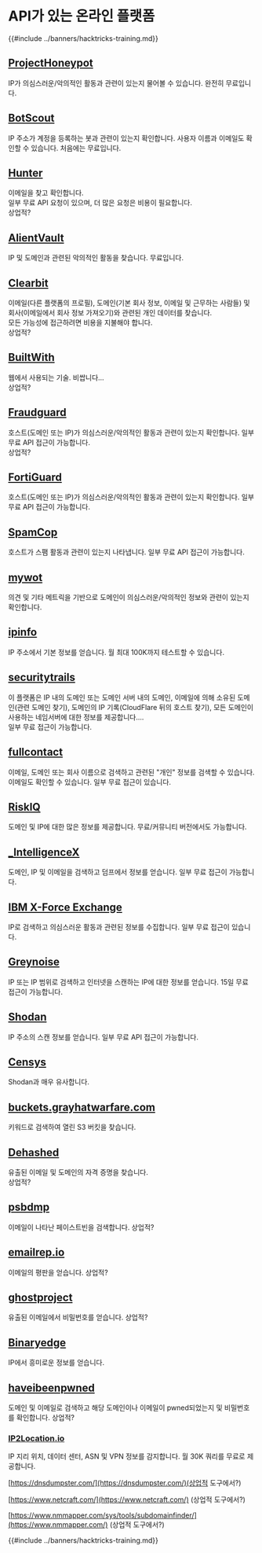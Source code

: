 # API가 있는 온라인 플랫폼

{{#include ../banners/hacktricks-training.md}}

## [ProjectHoneypot](https://www.projecthoneypot.org/)

IP가 의심스러운/악의적인 활동과 관련이 있는지 물어볼 수 있습니다. 완전히 무료입니다.

## [**BotScout**](http://botscout.com/api.htm)

IP 주소가 계정을 등록하는 봇과 관련이 있는지 확인합니다. 사용자 이름과 이메일도 확인할 수 있습니다. 처음에는 무료입니다.

## [Hunter](https://hunter.io/)

이메일을 찾고 확인합니다.\
일부 무료 API 요청이 있으며, 더 많은 요청은 비용이 필요합니다.\
상업적?

## [AlientVault](https://otx.alienvault.com/api)

IP 및 도메인과 관련된 악의적인 활동을 찾습니다. 무료입니다.

## [Clearbit](https://dashboard.clearbit.com/)

이메일(다른 플랫폼의 프로필), 도메인(기본 회사 정보, 이메일 및 근무하는 사람들) 및 회사(이메일에서 회사 정보 가져오기)와 관련된 개인 데이터를 찾습니다.\
모든 가능성에 접근하려면 비용을 지불해야 합니다.\
상업적?

## [BuiltWith](https://builtwith.com/)

웹에서 사용되는 기술. 비쌉니다...\
상업적?

## [Fraudguard](https://fraudguard.io/)

호스트(도메인 또는 IP)가 의심스러운/악의적인 활동과 관련이 있는지 확인합니다. 일부 무료 API 접근이 가능합니다.\
상업적?

## [FortiGuard](https://fortiguard.com/)

호스트(도메인 또는 IP)가 의심스러운/악의적인 활동과 관련이 있는지 확인합니다. 일부 무료 API 접근이 가능합니다.

## [SpamCop](https://www.spamcop.net/)

호스트가 스팸 활동과 관련이 있는지 나타냅니다. 일부 무료 API 접근이 가능합니다.

## [mywot](https://www.mywot.com/)

의견 및 기타 메트릭을 기반으로 도메인이 의심스러운/악의적인 정보와 관련이 있는지 확인합니다.

## [ipinfo](https://ipinfo.io/)

IP 주소에서 기본 정보를 얻습니다. 월 최대 100K까지 테스트할 수 있습니다.

## [securitytrails](https://securitytrails.com/app/account)

이 플랫폼은 IP 내의 도메인 또는 도메인 서버 내의 도메인, 이메일에 의해 소유된 도메인(관련 도메인 찾기), 도메인의 IP 기록(CloudFlare 뒤의 호스트 찾기), 모든 도메인이 사용하는 네임서버에 대한 정보를 제공합니다....\
일부 무료 접근이 가능합니다.

## [fullcontact](https://www.fullcontact.com/)

이메일, 도메인 또는 회사 이름으로 검색하고 관련된 "개인" 정보를 검색할 수 있습니다. 이메일도 확인할 수 있습니다. 일부 무료 접근이 있습니다.

## [RiskIQ](https://www.spiderfoot.net/documentation/)

도메인 및 IP에 대한 많은 정보를 제공합니다. 무료/커뮤니티 버전에서도 가능합니다.

## [\_IntelligenceX](https://intelx.io/)

도메인, IP 및 이메일을 검색하고 덤프에서 정보를 얻습니다. 일부 무료 접근이 가능합니다.

## [IBM X-Force Exchange](https://exchange.xforce.ibmcloud.com/)

IP로 검색하고 의심스러운 활동과 관련된 정보를 수집합니다. 일부 무료 접근이 있습니다.

## [Greynoise](https://viz.greynoise.io/)

IP 또는 IP 범위로 검색하고 인터넷을 스캔하는 IP에 대한 정보를 얻습니다. 15일 무료 접근이 가능합니다.

## [Shodan](https://www.shodan.io/)

IP 주소의 스캔 정보를 얻습니다. 일부 무료 API 접근이 가능합니다.

## [Censys](https://censys.io/)

Shodan과 매우 유사합니다.

## [buckets.grayhatwarfare.com](https://buckets.grayhatwarfare.com/)

키워드로 검색하여 열린 S3 버킷을 찾습니다.

## [Dehashed](https://www.dehashed.com/data)

유출된 이메일 및 도메인의 자격 증명을 찾습니다.\
상업적?

## [psbdmp](https://psbdmp.ws/)

이메일이 나타난 페이스트빈을 검색합니다. 상업적?

## [emailrep.io](https://emailrep.io/key)

이메일의 평판을 얻습니다. 상업적?

## [ghostproject](https://ghostproject.fr/)

유출된 이메일에서 비밀번호를 얻습니다. 상업적?

## [Binaryedge](https://www.binaryedge.io/)

IP에서 흥미로운 정보를 얻습니다.

## [haveibeenpwned](https://haveibeenpwned.com/)

도메인 및 이메일로 검색하고 해당 도메인이나 이메일이 pwned되었는지 및 비밀번호를 확인합니다. 상업적?

### [IP2Location.io](https://www.ip2location.io/)

IP 지리 위치, 데이터 센터, ASN 및 VPN 정보를 감지합니다. 월 30K 쿼리를 무료로 제공합니다.

[https://dnsdumpster.com/](https://dnsdumpster.com/)(상업적 도구에서?)

[https://www.netcraft.com/](https://www.netcraft.com/) (상업적 도구에서?)

[https://www.nmmapper.com/sys/tools/subdomainfinder/](https://www.nmmapper.com/) (상업적 도구에서?)

{{#include ../banners/hacktricks-training.md}}
